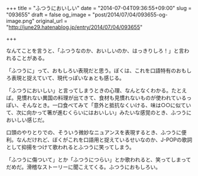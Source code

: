 +++
title = "ふつうにおいしい"
date = "2014-07-04T09:36:55+09:00"
slug = "093655"
draft = false
og_image = "post/2014/07/04/093655-og-image.png"
original_url = "http://june29.hatenablog.jp/entry/2014/07/04/093655"

+++

<p>なんてことを言うと、「ふつうなのか、おいしいのか、はっきりしろ！」と言われることがある。</p>
<p>「ふつうに」って、おもしろい表現だと思う。ぼくは、これを口語特有のおもしろ表現と捉えていて、現代っぽいなぁとも感じる。</p>
<p>「ふつうにおいしい」と言ってしまうときの心理、なんとなくわかる。たとえば。見慣れない異国の料理が出てきて、食材も見慣れないものが使われているっぽい、そんなとき。一口食べてみて「意外と抵抗なくいける、味は○○に似ていて、次に向かって箸が進むくらいにはおいしい」みたいな感覚のとき、ふつうにおいしい感じだ。</p>
<p>口頭のやりとりでの、そういう微妙なニュアンスを表現するとき、ふつうに便利。なんだけれど、ぼくがこれを口語用と捉えているせいなのか、J-POPの歌詞として抑揚をつけて歌われるとふつうに笑ってしまう。</p>
<p>「ふつうに傷ついて」とか「ふつうにつらい」とか歌われると、笑ってしまってだめだ。滑稽なストーリーに聞こえてくる。ふつうにおもしろい。</p>

